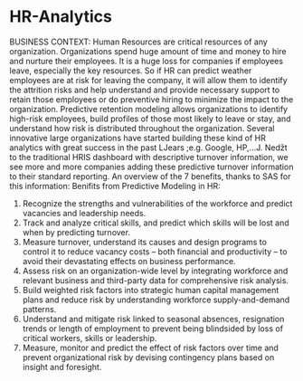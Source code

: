 # HR-Analytics
BUSINESS CONTEXT: 
Human Resources are critical resources of any organization. Organizations 
spend huge amount of time and money to hire and nurture their employees. It 
is a huge loss for companies if employees leave, especially the key resources. 
So if HR can predict weather employees are at risk for leaving the company, it 
will allow them to identify the attrition risks and help understand and provide 
necessary support to retain those employees or do preventive hiring to 
minimize the impact to the organization. 
Predictive retention modeling allows organizations to identify high-risk 
employees, build profiles of those most likely to leave or stay, and understand 
how risk is distributed throughout the organization. Several innovative large 
organizations have started building these kind of HR analytics with great 
success in the past Ǉears ;e.g. Google, HP,…Ϳ. Neǆt to the traditional HRIS 
dashboard with descriptive turnover information, we see more and more 
companies adding these predictive turnover information to their standard 
reporting. An overview of the 7 benefits, thanks to SAS for this information: 
Benifits from Predictive Modeling in HR: 
1. Recognize the strengths and vulnerabilities of the workforce and predict 
vacancies and leadership needs. 
2. Track and analyze critical skills, and predict which skills will be lost and when 
by predicting turnover. 
3. Measure turnover, understand its causes and design programs to control it 
to reduce vacancy costs – both financial and productivity – to avoid their 
devastating effects on business performance. 
4. Assess risk on an organization-wide level by integrating workforce and 
relevant business and third-party data for comprehensive risk analysis. 
5. Build weighted risk factors into strategic human capital management plans 
and reduce risk by understanding workforce supply-and-demand patterns. 
6. Understand and mitigate risk linked to seasonal absences, resignation trends 
or length of employment to prevent being blindsided by loss of critical 
workers, skills or leadership. 
7. Measure, monitor and predict the effect of risk factors over time and 
prevent organizational risk by devising contingency plans based on insight and 
foresight. 
